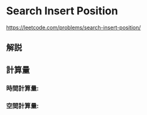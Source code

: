 # Search Insert Position
https://leetcode.com/problems/search-insert-position/


## 解説

### 


## 計算量

### 時間計算量: 

### 空間計算量: 
